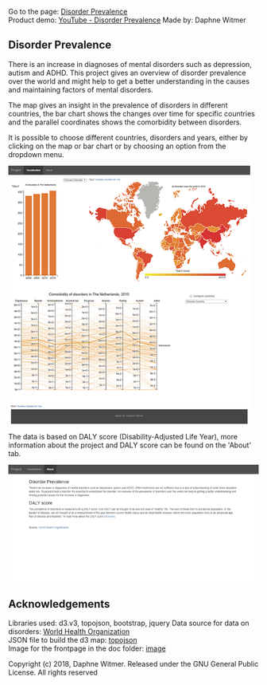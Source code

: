 Go to the page: [Disorder Prevalence](https://10588094.github.io/project/project.html)  
Product demo: [YouTube - Disorder Prevalence](https://www.youtube.com/watch?v=LARbVmHfugo&feature=youtu.nl)
Made by: Daphne Witmer

## Disorder Prevalence
There is an increase in diagnoses of mental disorders such as depression, autism and ADHD. This project gives an overview of disorder prevalence over the world and might help to get a better understanding in the causes and maintaining factors of mental disorders.

The map gives an insight in the prevalence of disorders in different countries, the bar chart shows the changes over time for specific countries and the parallel coordinates shows the comorbidity between disorders.

It is possible to choose different countries, disorders and years, either by clicking on the map or bar chart or by choosing an option from the dropdown menu.

![image](doc/fullPage.png)

The data is based on DALY score (Disability-Adjusted Life Year), more information about the project and DALY score can be found on the 'About' tab.

![image](doc/aboutPage.png)

## Acknowledgements
Libraries used: d3.v3, topojson, bootstrap, jquery
Data source for data on disorders: [World Health Organization](http://www.who.int/healthinfo/global_burden_disease/estimates/en/index2.html)  
JSON file to build the d3 map:  [topojson](https://raw.githubusercontent.com/deldersveld/topojson/master/world-countries.json)  
Image for the frontpage in the doc folder: [image](https://res.cloudinary.com/jerrick/image/upload/c_fit,f_auto,fl_progressive,q_auto,w_1100/ohihozl5orbkz6czgegk)

Copyright (c) 2018, Daphne Witmer. Released under the GNU General Public License. All rights reserved
